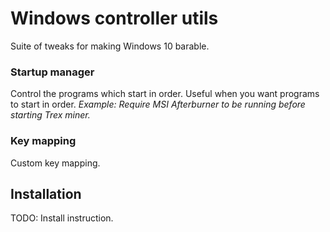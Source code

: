 # Windows controller utils
Suite of tweaks for making Windows 10 barable.  

### Startup manager 
Control the programs which start in order.  Useful when you want programs to start in order.  _Example: Require MSI Afterburner to be running before starting Trex miner._

### Key mapping 
Custom key mapping.  

## Installation
TODO: Install instruction.   
